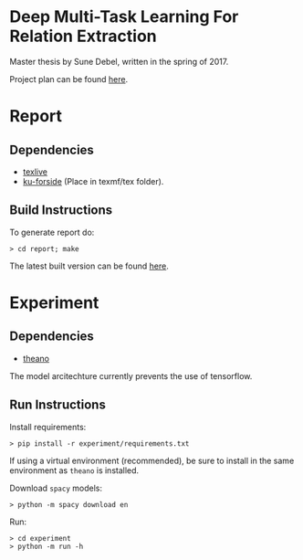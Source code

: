# Deep Multi-Task Learning For Relation Extraction

Master thesis by Sune Debel, written in the spring of 2017.

Project plan can be found [here](https://app.teamweek.com/#p/dwtqvjq2igcforiqfiex).

# Report
## Dependencies
- [texlive](https://www.tug.org/texlive/)
- [ku-forside](http://www.math.ku.dk/~m00cha/) (Place in texmf/tex folder).

## Build Instructions
To generate report do:

    > cd report; make

The latest built version can be found [here](https://github.com/suned/thesis/raw/master/report/sune_debel_master_thesis.pdf).


# Experiment
## Dependencies
 - [theano](http://deeplearning.net/software/theano/install.html)
 
 The model arcitechture currently prevents the use of tensorflow.

## Run Instructions
Install requirements:

    > pip install -r experiment/requirements.txt

If using a virtual environment (recommended), be sure to install in the same
environment as `theano` is installed.

Download `spacy` models:

    > python -m spacy download en
 
Run:

    > cd experiment
    > python -m run -h
